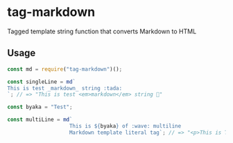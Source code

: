 # tag-markdown

Tagged template string function that converts Markdown to HTML

## Usage

```js
const md = require("tag-markdown")();

const singleLine = md`
This is test _markdown_ string :tada:
`; // => "This is test <em>markdown</em> string 🎉"

const byaka = "Test";

const multiLine = md`
                    This is ${byaka} of :wave: multiline
                    Markdown template literal tag`; // => "<p>This is Test of 👋 multiline\n<p>Markdown template literal tag"
```

